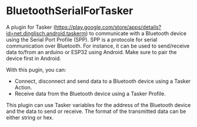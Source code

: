 # BluetoothSerialForTasker
A plugin for Tasker (https://play.google.com/store/apps/details?id=net.dinglisch.android.taskerm) to communicate with a Bluetooth device using the Serial Port Profile (SPP). SPP is a protocole for serial communication over Bluetooth. For instance, it can be used to send/receive data to/from an arduino or ESP32 using Android. Make sure to pair the device first in Android.

With this pugin, you can:
- Connect, disconnect and send data to a Bluetooth device using a Tasker Action.
- Receive data from the Bluetooth device using a Tasker Profile.

This plugin can use Tasker variables for the address of the Bluetooth device and the data to send or receive. The format of the transmitted data can be either string or hex.


